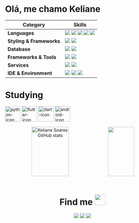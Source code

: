 # Olá, me chamo Keliane

| Category            | Skills                                                                                                  |
|---------------------|---------------------------------------------------------------------------------------------------------|
| **Languages**       | <img src="https://img.shields.io/badge/Python-3776AB?style=for-the-badge&logo=python&logoColor=white"/> <img src="https://img.shields.io/badge/Java-ED8B00?style=for-the-badge&logo=openjdk&logoColor=white"/> <img src="https://img.shields.io/badge/HTML5-E34F26?style=for-the-badge&logo=html5&logoColor=white"/> <img src="https://img.shields.io/badge/JavaScript-323330?style=for-the-badge&logo=javascript&logoColor=F7DF1E"/> <img src="https://img.shields.io/badge/Dart-0175C2?style=for-the-badge&logo=dart&logoColor=white"/> |
| **Styling & Frameworks** | <img src="https://img.shields.io/badge/CSS3-1572B6?style=for-the-badge&logo=css3&logoColor=white"/> <img src="https://img.shields.io/badge/Flutter-02569B?style=for-the-badge&logo=flutter&logoColor=white"/> |
| **Database**        | <img src="https://img.shields.io/badge/MySQL-005C84?style=for-the-badge&logo=mysql&logoColor=white"/> <img src="https://img.shields.io/badge/PostgreSQL-316192?style=for-the-badge&logo=postgresql&logoColor=white"/> |
| **Frameworks & Tools** | <img src="https://img.shields.io/badge/Flask-000000?style=for-the-badge&logo=flask&logoColor=white"/> <img src="https://img.shields.io/badge/Docker-2496ED?style=for-the-badge&logo=docker&logoColor=white"/> |
| **Services**        | <a href="https://github.com/Anmol-Baranwal"><img src="https://img.shields.io/badge/GitHub-000000?style=for-the-badge&logo=github&logoColor=white"/></a> <img src="https://img.shields.io/badge/GIT-E44C30?style=for-the-badge&logo=git&logoColor=white"/> |
| **IDE & Environment** | <img src="https://img.shields.io/badge/VSCode-0078D4?style=for-the-badge&logo=visual%20studio%20code&logoColor=white"/> <img src="https://img.shields.io/badge/replit-F26207?style=for-the-badge&logo=replit&logoColor=white"/> <img src="https://img.shields.io/badge/Android_Studio-3DDC84?style=for-the-badge&logo=android-studio&logoColor=white"/> |

# Studying

<div align="left">
    <img align="center" height="50" width="50" alt="python-icon" src="https://cdn.jsdelivr.net/gh/devicons/devicon/icons/python/python-original.svg" />
    <img align="center" height="50" width="50" alt="flutter-icon" src="https://cdn.jsdelivr.net/gh/devicons/devicon/icons/flutter/flutter-original.svg"/>
    <img align="center" height="50" width="50" alt="dart-icon" src="https://cdn.jsdelivr.net/gh/devicons/devicon/icons/dart/dart-original.svg"/>
    <img align="center" height="50" width="50" alt="android-icon" src="https://cdn.jsdelivr.net/gh/devicons/devicon/icons/android/android-original.svg"/>
</div>

<br>

<div align="center">  
    <img width="49%" height="160px" src="https://github-readme-stats.vercel.app/api?username=kelidss&show_icons=true&count_private=true&hide_border=false&title_color=ff91a4&icon_color=ff91a4&text_color=c9d1d9&bg_color=0d1117" alt="Keliane Soares GitHub stats"/> 
    <img width="41%" height="160px" src="https://github-readme-stats.vercel.app/api/top-langs/?username=kelidss&layout=compact&hide_border=false&title_color=ff91a4&text_color=ff91a4&bg_color=0d1117" />
</div>

<br>

<div align="center">
    <h1>Find me <img src="https://user-images.githubusercontent.com/74038190/216120981-b9507c36-0e04-4469-8e27-c99271b45ba5.png" height="35"/> <br></h1>
    <a href="mailto:kelianedss12@gmail.com"><img src="https://img.shields.io/badge/-Gmail-%23333?style=for-the-badge&logo=gmail&logoColor=white" target="_blank"/></a>
    <a href="https://www.linkedin.com/in/keliane-soares-912a10211/" target="_blank"><img src="https://img.shields.io/badge/-LinkedIn-%230077B5?style=for-the-badge&logo=linkedin&logoColor=white" target="_blank"/></a>
    <a href="https://www.instagram.com/keli.dss/" target="_blank"><img src="https://img.shields.io/badge/-Instagram-%23E4405F?style=for-the-badge&logo=instagram&logoColor=white"/></a>
</div>

